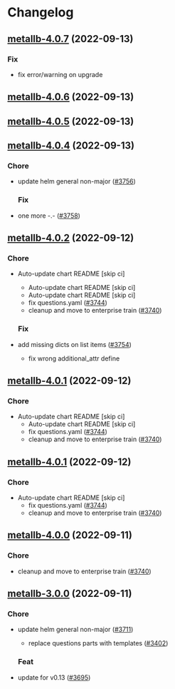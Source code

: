 # Changelog



## [metallb-4.0.7](https://github.com/truecharts/charts/compare/metallb-4.0.6...metallb-4.0.7) (2022-09-13)

### Fix

- fix error/warning on upgrade




## [metallb-4.0.6](https://github.com/truecharts/charts/compare/metallb-4.0.5...metallb-4.0.6) (2022-09-13)




## [metallb-4.0.5](https://github.com/truecharts/charts/compare/metallb-4.0.4...metallb-4.0.5) (2022-09-13)




## [metallb-4.0.4](https://github.com/truecharts/charts/compare/metallb-4.0.2...metallb-4.0.4) (2022-09-13)

### Chore

- update helm general non-major ([#3756](https://github.com/truecharts/charts/issues/3756))

  ### Fix

- one more -.- ([#3758](https://github.com/truecharts/charts/issues/3758))




## [metallb-4.0.2](https://github.com/truecharts/charts/compare/metallb-2.0.14...metallb-4.0.2) (2022-09-12)

### Chore

- Auto-update chart README [skip ci]
  - Auto-update chart README [skip ci]
  - Auto-update chart README [skip ci]
  - fix questions.yaml ([#3744](https://github.com/truecharts/charts/issues/3744))
  - cleanup and move to enterprise train ([#3740](https://github.com/truecharts/charts/issues/3740))

  ### Fix

- add missing dicts on list items ([#3754](https://github.com/truecharts/charts/issues/3754))
  - fix wrong additional_attr define




## [metallb-4.0.1](https://github.com/truecharts/charts/compare/metallb-2.0.14...metallb-4.0.1) (2022-09-12)

### Chore

- Auto-update chart README [skip ci]
  - Auto-update chart README [skip ci]
  - fix questions.yaml ([#3744](https://github.com/truecharts/charts/issues/3744))
  - cleanup and move to enterprise train ([#3740](https://github.com/truecharts/charts/issues/3740))




## [metallb-4.0.1](https://github.com/truecharts/charts/compare/metallb-2.0.14...metallb-4.0.1) (2022-09-12)

### Chore

- Auto-update chart README [skip ci]
  - fix questions.yaml ([#3744](https://github.com/truecharts/charts/issues/3744))
  - cleanup and move to enterprise train ([#3740](https://github.com/truecharts/charts/issues/3740))




## [metallb-4.0.0](https://github.com/truecharts/charts/compare/metallb-2.0.14...metallb-4.0.0) (2022-09-11)

### Chore

- cleanup and move to enterprise train ([#3740](https://github.com/truecharts/charts/issues/3740))




## [metallb-3.0.0](https://github.com/truecharts/charts/compare/metallb-2.0.14...metallb-3.0.0) (2022-09-11)

### Chore

- update helm general non-major ([#3711](https://github.com/truecharts/charts/issues/3711))
  - replace questions parts with templates ([#3402](https://github.com/truecharts/charts/issues/3402))

  ### Feat

- update for v0.13 ([#3695](https://github.com/truecharts/charts/issues/3695))



